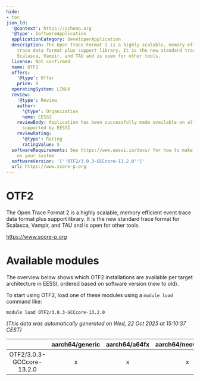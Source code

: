 ```yaml
---
hide:
- toc
json_ld:
  '@context': https://schema.org
  '@type': SoftwareApplication
  applicationCategory: DeveloperApplication
  description: The Open Trace Format 2 is a highly scalable, memory efficient event
    trace data format plus support library. It is the new standard trace format for
    Scalasca, Vampir, and TAU and is open for other tools.
  license: Not confirmed
  name: OTF2
  offers:
    '@type': Offer
    price: 0
  operatingSystem: LINUX
  review:
    '@type': Review
    author:
      '@type': Organization
      name: EESSI
    reviewBody: Application has been successfully made available on all architectures
      supported by EESSI
    reviewRating:
      '@type': Rating
      ratingValue: 5
  softwareRequirements: See https://www.eessi.io/docs/ for how to make EESSI available
    on your system
  softwareVersion: '[''OTF2/3.0.3-GCCcore-13.2.0'']'
  url: https://www.score-p.org
---
```


OTF2
====


The Open Trace Format 2 is a highly scalable, memory efficient event trace data format plus support library. It is the new standard trace format for Scalasca, Vampir, and TAU and is open for other tools.

https://www.score-p.org
# Available modules


The overview below shows which OTF2 installations are available per target architecture in EESSI, ordered based on software version (new to old).

To start using OTF2, load one of these modules using a `module load` command like:

```shell
module load OTF2/3.0.3-GCCcore-13.2.0
```

*(This data was automatically generated on Wed, 22 Oct 2025 at 15:10:37 CEST)*

| |aarch64/generic|aarch64/a64fx|aarch64/neoverse_n1|aarch64/neoverse_v1|aarch64/nvidia/grace|x86_64/generic|x86_64/amd/zen2|x86_64/amd/zen3|x86_64/amd/zen4|x86_64/intel/cascadelake|x86_64/intel/haswell|x86_64/intel/icelake|x86_64/intel/sapphirerapids|x86_64/intel/skylake_avx512|
| :---: | :---: | :---: | :---: | :---: | :---: | :---: | :---: | :---: | :---: | :---: | :---: | :---: | :---: | :---: |
|OTF2/3.0.3-GCCcore-13.2.0|x|x|x|x|x|x|x|x|x|x|x|x|x|x|
